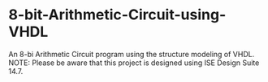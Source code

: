 # 8-bit-Arithmetic-Circuit-using-VHDL
An 8-bi Arithmetic Circuit program using the structure modeling of VHDL.
NOTE: Please be aware that this project is designed using ISE Design Suite 14.7.
